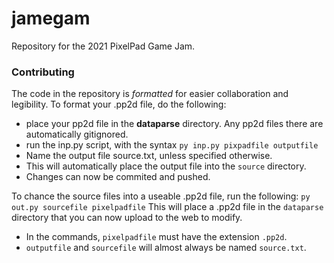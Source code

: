 # jamegam
Repository for the 2021 PixelPad Game Jam.

### Contributing
The code in the repository is *formatted* for easier collaboration and legibility. 
To format your .pp2d file, do the following:
- place your pp2d file in the **dataparse** directory. Any pp2d files there are automatically gitignored.
- run the inp.py script, with the syntax
`py inp.py pixpadfile outputfile`
- Name the output file source.txt, unless specified otherwise.
- This will automatically place the output file into the `source` directory.
- Changes can now be commited and pushed.

To chance the source files into a useable .pp2d file, run the following:
`py out.py sourcefile pixelpadfile`
This will place a .pp2d file in the `dataparse` directory that you can now upload to the web to modify.
- In the commands, `pixelpadfile` must have the extension `.pp2d`.
- `outputfile` and `sourcefile` will almost always be named `source.txt`.
